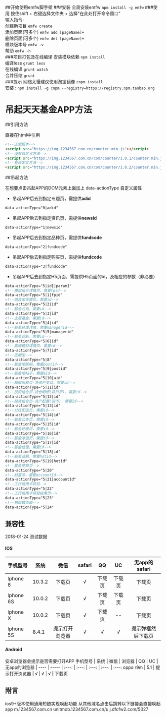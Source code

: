 ##开始使用emfw脚手架
###安装
全局安装emfw `npm install -g emfw`
###使用
按住shift + 右键选择文件夹 + 选择"在此处打开命令窗口"<br/>
输入指令:<br/>
创建新项目               `emfw create`<br/>
添加页面(可多个)         `emfw add [pageName]+`<br/>
删除页面(可多个)         `emfw del [pageName]+`<br/>
模块版本号               `emfw -v`<br/>
帮助                     `emfw -h`<br/>
###项目打包及在线编译
安装模块依赖 `npm install`<br/>
编译less `grunt less`<br/>
在线编译 `grunt watch`<br/>
合并压缩 `grunt`<br/>
###提示
网络太慢建议使用淘宝镜像 `cnpm install`<br/>
安装 : `npm install -g cnpm --registry=https://registry.npm.taobao.org`


吊起天天基金APP方法
===================

##引用方法

直接在html中引用

```html
<!--正常版本-->
<script src="https://img.1234567.com.cn/counter.min.js"></script>
<!--没有自定义方法-->
<script src="https://img.1234567.com.cn/com/counter/1.0.1/counter.min.js"></script>
<!--有自定义方法-->
<script src="https://img.1234567.com.cn/com/counter/1.0.2/counter.min.js"></script>
```

##吊起方法

在想要点击吊起APP的DOM元素上面加上 data-actionType 自定义属性

* 吊起APP后去到指定专题页，需提供**adid**
```html
data-actionType="0|adid"
```
* 吊起APP后去到指定资讯页，需提供**newsid**
```html
data-actionType="1|newsid"
```
* 吊起APP后去到指定品种页，需提供**fundcode**
```html
data-actionType="2|fundcode"
```
* 吊起APP后去到指定购买页，需提供**fundcode**
```html
data-actionType="3|fundcode"
```
* 吊起APP后去到指定H5页面，需提供H5页面的id，及相应的参数（非必要）
```html
data-actionType="5|id[|param]"
<!--模拟组合详情页，需要fpid-->
data-actionType="5|1|fpid"
<!--组合宝详情页，需要id-->
data-actionType="5|2|id"
<!--基金公司，需要id-->
data-actionType="5|3|id"
<!--主题基金，需要id-->
data-actionType="5|4|id"
<!--基金经理详情，需要managerid-->
data-actionType="5|5|managerid"
<!--基金诊断，需要id-->
data-actionType="5|6|id"
<!--高端理财详情页，需要id-->
data-actionType="5|7|id"
<!--定期宝-->
data-actionType="5|8"
<!--基金吧某吧，需要postid-->
data-actionType="5|9|postid"
<!--基金吧帖子，需要aid-->
data-actionType="5|10|aid"
<!--规模份额页-净资产变动，需要id-->
data-actionType="5|11|id"
<!--投资组合页-持仓明细(非货币)，需要id-->
data-actionType="5|12|id"
<!--投资组合页-资产配置(货币)，需要id-->
data-actionType="5|13|id"
<!--分红配送页，需要id-->
data-actionType="5|14|id"
<!--基金公告页，需要id-->
data-actionType="5|15|id"
<!--基金评级页，需要id-->
data-actionType="5|16|id"
<!--基金净值页，需要id-->
data-actionType="5|17|id"
<!--基金经理，需要id-->
data-actionType="5|18|id"
<!--基金话题，需要hotid-->
data-actionType="5|19|hotid"
<!--基金吧首页-->
data-actionType="5|20"
<!--财富号，需要accountId-->
data-actionType="5|21|accountId"
<!--工行信用卡项目-->
data-actionType="5|22"
<!--工行信用卡项目结果页-->
data-actionType="5|23"
<!--猜指数页面-->
data-actionType="5|24"
```


## 兼容性
2018-01-24 测试数据
#### IOS
手机型号 | 系统 | 微信 | safari | QQ | UC | 无app的safari |
---- | ----- | :---: | :---: | :---: | :---: | :---:
Iphone 6 | 10.3.2 | 下载页 | √ | 下载页 | 下载页 | 下载页
Iphone 6S | 10.0.2 | 下载页 | √ | 下载页 | 下载页 | 下载页
Iphone X | 10.0.2 | 下载页 | √ | 下载页 | -- | 下载页
Iphone 5S | 8.4.1 | 提示打开浏览器 | √ | √ | √ | 提示弹框然后下载页
#### Android
安卓浏览器会提示是否需要打开APP
手机型号 | 系统 | 微信 | 浏览器 | QQ | UC | 无app的浏览器 |
---- | ----- | :---: | :---: | :---: | :---: | :---:
oppo r9m | 5.1 | 提示打开浏览器 | √ | √ | √ | 下载页


## 附言
ios9+版本使用通用短链实现唤起功能
从其他域名点击后跳转以下链接会直接唤起app
m.1234567.com.cn
unitmob.1234567.com.cn/u
j.dfcfw2.com/5027
